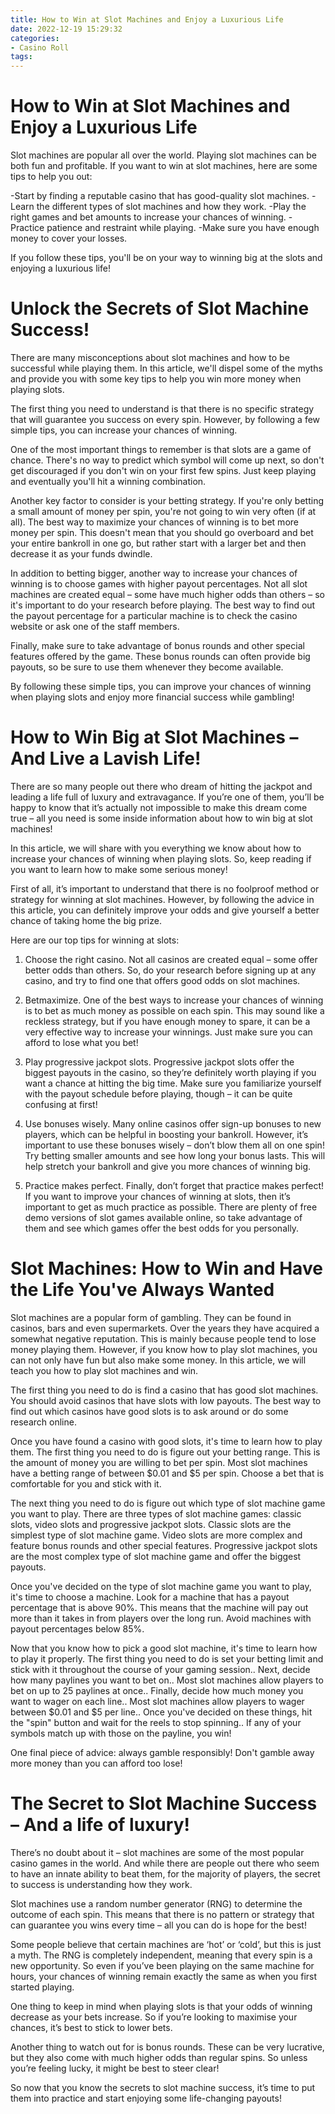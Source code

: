 ```yaml
---
title: How to Win at Slot Machines and Enjoy a Luxurious Life
date: 2022-12-19 15:29:32
categories:
- Casino Roll
tags:
---
```



#  How to Win at Slot Machines and Enjoy a Luxurious Life

Slot machines are popular all over the world. Playing slot machines can be both fun and profitable. If you want to win at slot machines, here are some tips to help you out:

-Start by finding a reputable casino that has good-quality slot machines.
-Learn the different types of slot machines and how they work.
-Play the right games and bet amounts to increase your chances of winning.
-Practice patience and restraint while playing.
-Make sure you have enough money to cover your losses.

If you follow these tips, you'll be on your way to winning big at the slots and enjoying a luxurious life!

#  Unlock the Secrets of Slot Machine Success!

There are many misconceptions about slot machines and how to be successful while playing them. In this article, we'll dispel some of the myths and provide you with some key tips to help you win more money when playing slots.

The first thing you need to understand is that there is no specific strategy that will guarantee you success on every spin. However, by following a few simple tips, you can increase your chances of winning.

One of the most important things to remember is that slots are a game of chance. There's no way to predict which symbol will come up next, so don't get discouraged if you don't win on your first few spins. Just keep playing and eventually you'll hit a winning combination.

Another key factor to consider is your betting strategy. If you're only betting a small amount of money per spin, you're not going to win very often (if at all). The best way to maximize your chances of winning is to bet more money per spin. This doesn't mean that you should go overboard and bet your entire bankroll in one go, but rather start with a larger bet and then decrease it as your funds dwindle.

In addition to betting bigger, another way to increase your chances of winning is to choose games with higher payout percentages. Not all slot machines are created equal – some have much higher odds than others – so it's important to do your research before playing. The best way to find out the payout percentage for a particular machine is to check the casino website or ask one of the staff members.

 Finally, make sure to take advantage of bonus rounds and other special features offered by the game. These bonus rounds can often provide big payouts, so be sure to use them whenever they become available.

By following these simple tips, you can improve your chances of winning when playing slots and enjoy more financial success while gambling!

#  How to Win Big at Slot Machines – And Live a Lavish Life!

There are so many people out there who dream of hitting the jackpot and leading a life full of luxury and extravagance. If you’re one of them, you’ll be happy to know that it’s actually not impossible to make this dream come true – all you need is some inside information about how to win big at slot machines!

In this article, we will share with you everything we know about how to increase your chances of winning when playing slots. So, keep reading if you want to learn how to make some serious money!

First of all, it’s important to understand that there is no foolproof method or strategy for winning at slot machines. However, by following the advice in this article, you can definitely improve your odds and give yourself a better chance of taking home the big prize.

Here are our top tips for winning at slots:

1) Choose the right casino. Not all casinos are created equal – some offer better odds than others. So, do your research before signing up at any casino, and try to find one that offers good odds on slot machines.

2) Betmaximize. One of the best ways to increase your chances of winning is to bet as much money as possible on each spin. This may sound like a reckless strategy, but if you have enough money to spare, it can be a very effective way to increase your winnings. Just make sure you can afford to lose what you bet!

3) Play progressive jackpot slots. Progressive jackpot slots offer the biggest payouts in the casino, so they’re definitely worth playing if you want a chance at hitting the big time. Make sure you familiarize yourself with the payout schedule before playing, though – it can be quite confusing at first!

4) Use bonuses wisely. Many online casinos offer sign-up bonuses to new players, which can be helpful in boosting your bankroll. However, it’s important to use these bonuses wisely – don’t blow them all on one spin! Try betting smaller amounts and see how long your bonus lasts. This will help stretch your bankroll and give you more chances of winning big.

5) Practice makes perfect. Finally, don’t forget that practice makes perfect! If you want to improve your chances of winning at slots, then it’s important to get as much practice as possible. There are plenty of free demo versions of slot games available online, so take advantage of them and see which games offer the best odds for you personally.

#  Slot Machines: How to Win and Have the Life You've Always Wanted

Slot machines are a popular form of gambling. They can be found in casinos, bars and even supermarkets. Over the years they have acquired a somewhat negative reputation. This is mainly because people tend to lose money playing them. However, if you know how to play slot machines, you can not only have fun but also make some money. In this article, we will teach you how to play slot machines and win.

The first thing you need to do is find a casino that has good slot machines. You should avoid casinos that have slots with low payouts. The best way to find out which casinos have good slots is to ask around or do some research online.

Once you have found a casino with good slots, it's time to learn how to play them. The first thing you need to do is figure out your betting range. This is the amount of money you are willing to bet per spin. Most slot machines have a betting range of between $0.01 and $5 per spin. Choose a bet that is comfortable for you and stick with it.

The next thing you need to do is figure out which type of slot machine game you want to play. There are three types of slot machine games: classic slots, video slots and progressive jackpot slots. Classic slots are the simplest type of slot machine game. Video slots are more complex and feature bonus rounds and other special features. Progressive jackpot slots are the most complex type of slot machine game and offer the biggest payouts.

Once you've decided on the type of slot machine game you want to play, it's time to choose a machine. Look for a machine that has a payout percentage that is above 90%. This means that the machine will pay out more than it takes in from players over the long run. Avoid machines with payout percentages below 85%.

Now that you know how to pick a good slot machine, it's time to learn how to play it properly. The first thing you need to do is set your betting limit and stick with it throughout the course of your gaming session.. Next, decide how many paylines you want to bet on.. Most slot machines allow players to bet on up to 25 paylines at once.. Finally, decide how much money you want to wager on each line.. Most slot machines allow players to wager between $0.01 and $5 per line.. Once you've decided on these things, hit the "spin" button and wait for the reels to stop spinning.. If any of your symbols match up with those on the payline, you win!

One final piece of advice: always gamble responsibly! Don't gamble away more money than you can afford too lose!

#  The Secret to Slot Machine Success – And a life of luxury!

There’s no doubt about it – slot machines are some of the most popular casino games in the world. And while there are people out there who seem to have an innate ability to beat them, for the majority of players, the secret to success is understanding how they work.

 Slot machines use a random number generator (RNG) to determine the outcome of each spin. This means that there is no pattern or strategy that can guarantee you wins every time – all you can do is hope for the best!

Some people believe that certain machines are ‘hot’ or ‘cold’, but this is just a myth. The RNG is completely independent, meaning that every spin is a new opportunity. So even if you’ve been playing on the same machine for hours, your chances of winning remain exactly the same as when you first started playing.

One thing to keep in mind when playing slots is that your odds of winning decrease as your bets increase. So if you’re looking to maximise your chances, it’s best to stick to lower bets.

Another thing to watch out for is bonus rounds. These can be very lucrative, but they also come with much higher odds than regular spins. So unless you’re feeling lucky, it might be best to steer clear!

So now that you know the secrets to slot machine success, it’s time to put them into practice and start enjoying some life-changing payouts!